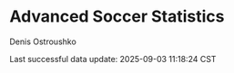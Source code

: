 # Advanced Soccer Statistics
Denis Ostroushko

<!-- gfm -->

Last successful data update: 2025-09-03 11:18:24 CST
